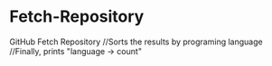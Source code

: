 # Fetch-Repository
GitHub Fetch Repository 
//Sorts the results by programing language 
//Finally, prints "language -> count"
